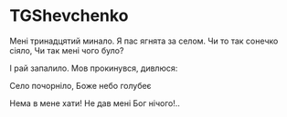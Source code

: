 # TGShevchenko

Мені тринадцятий минало.
Я пас ягнята за селом.
Чи то так сонечко сіяло,
Чи так мені чого було?

І рай запалило.
Мов прокинувся, дивлюся:

Село почорніло,
Боже небо голубеє

Нема в мене хати!
Не дав мені Бог нічого!..
